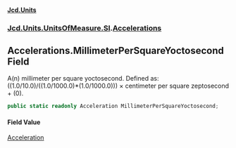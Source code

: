 #### [Jcd.Units](index.md 'index')
### [Jcd.Units.UnitsOfMeasure.SI](Jcd.Units.UnitsOfMeasure.SI.md 'Jcd.Units.UnitsOfMeasure.SI').[Accelerations](Accelerations.md 'Jcd.Units.UnitsOfMeasure.SI.Accelerations')

## Accelerations.MillimeterPerSquareYoctosecond Field

A(n) millimeter per square yoctosecond. Defined as: ((1.0/10.0)/((1.0/1000.0)*(1.0/1000.0))) × centimeter per square zeptosecond + (0).

```csharp
public static readonly Acceleration MillimeterPerSquareYoctosecond;
```

#### Field Value
[Acceleration](Acceleration.md 'Jcd.Units.UnitTypes.Acceleration')